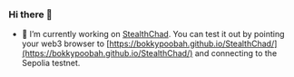 ### Hi there 👋

- 🔭 I’m currently working on [StealthChad](https://github.com/bokkypoobah/StealthChad). You can test it out by pointing your web3 browser to [https://bokkypoobah.github.io/StealthChad/](https://bokkypoobah.github.io/StealthChad/) and connecting to the Sepolia testnet.

<!--
**bokkypoobah/bokkypoobah** is a ✨ _special_ ✨ repository because its `README.md` (this file) appears on your GitHub profile.

Here are some ideas to get you started:

- 🔭 I’m currently working on ...
- 🌱 I’m currently learning ...
- 👯 I’m looking to collaborate on ...
- 🤔 I’m looking for help with ...
- 💬 Ask me about ...
- 📫 How to reach me: ...
- 😄 Pronouns: ...
- ⚡ Fun fact: ...
-->

